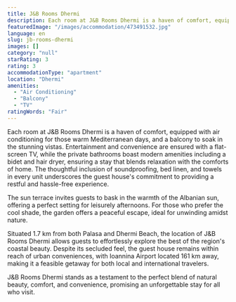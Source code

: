 ```yaml
---
title: J&B Rooms Dhermi
description: Each room at J&B Rooms Dhermi is a haven of comfort, equipped with air conditioning for those warm Mediterranean days, and a balcony to soak in the stunning vis
featuredImage: "/images/accommodation/473491532.jpg"
language: en
slug: jb-rooms-dhermi
images: []
category: "null"
starRating: 3
rating: 3
accommodationType: "apartment"
location: "Dhermi"
amenities:
  - "Air Conditioning"
  - "Balcony"
  - "TV"
ratingWords: "Fair"
---
```


Each room at J&B Rooms Dhermi is a haven of comfort, equipped with air conditioning for those warm Mediterranean days, and a balcony to soak in the stunning vistas. Entertainment and convenience are ensured with a flat-screen TV, while the private bathrooms boast modern amenities including a bidet and hair dryer, ensuring a stay that blends relaxation with the comforts of home. The thoughtful inclusion of soundproofing, bed linen, and towels in every unit underscores the guest house's commitment to providing a restful and hassle-free experience.

The sun terrace invites guests to bask in the warmth of the Albanian sun, offering a perfect setting for leisurely afternoons. For those who prefer the cool shade, the garden offers a peaceful escape, ideal for unwinding amidst nature.

Situated 1.7 km from both Palasa and Dhermi Beach, the location of J&B Rooms Dhermi allows guests to effortlessly explore the best of the region's coastal beauty. Despite its secluded feel, the guest house remains within reach of urban conveniences, with Ioannina Airport located 161 km away, making it a feasible getaway for both local and international travelers.

J&B Rooms Dhermi stands as a testament to the perfect blend of natural beauty, comfort, and convenience, promising an unforgettable stay for all who visit.


